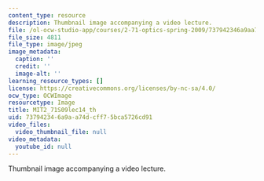 ```yaml
---
content_type: resource
description: Thumbnail image accompanying a video lecture.
file: /ol-ocw-studio-app/courses/2-71-optics-spring-2009/737942346a9aa74dcff75bca5726cd91_MIT2_71S09lec14_th.jpg
file_size: 4811
file_type: image/jpeg
image_metadata:
  caption: ''
  credit: ''
  image-alt: ''
learning_resource_types: []
license: https://creativecommons.org/licenses/by-nc-sa/4.0/
ocw_type: OCWImage
resourcetype: Image
title: MIT2_71S09lec14_th
uid: 73794234-6a9a-a74d-cff7-5bca5726cd91
video_files:
  video_thumbnail_file: null
video_metadata:
  youtube_id: null
---
```

Thumbnail image accompanying a video lecture.